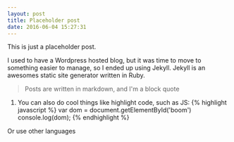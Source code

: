 ```yaml
---
layout: post
title: Placeholder post
date: 2016-06-04 15:27:31
---
```


This is just a placeholder post.

I used to have a Wordpress hosted blog, but it was time to move to something easier to manage, so I ended up using Jekyll. Jekyll is an awesomes static site generator written in Ruby.

> Posts are written in markdown, and I'm a block quote

1. You can also do cool things like highlight code, such as JS:
{% highlight javascript %}
var dom = document.getElementById('boom')
console.log(dom);
{% endhighlight %}

Or use other languages
